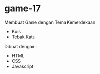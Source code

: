 # game-17
Membuat Game dengan Tema Kemerdekaan
- Kuis
- Tebak Kata

Dibuat dengan :
- HTML
- CSS
- Javascript

